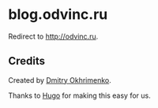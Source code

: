 # blog.odvinc.ru

Redirect to <http://odvinc.ru>.


## Credits

Created by [Dmitry Okhrimenko](http://odvinc.ru).

Thanks to [Hugo](http://hugo.spf13.com) for making this easy for us.
